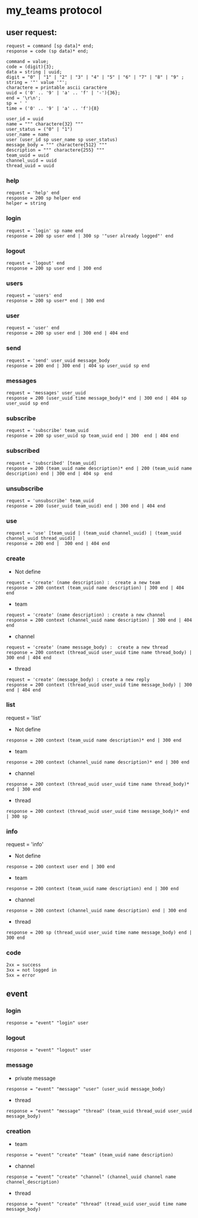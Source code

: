 # my_teams protocol
## user request:

```
request = command [sp data]* end;
response = code (sp data)* end;
```

```
command = value;
code = (digit){3};
data = string | uuid;
digit = "0" | "1" | "2" | "3" | "4" | "5" | "6" | "7" | "8" | "9" ;
string = '"' value '"';
charactere = printable ascii caractère
uuid = ('0' .. '9' | 'a' .. 'f' | '-'){36};
end = '\r\n';
sp = ' '
time = ('0' .. '9' | 'a' .. 'f'){8}

user_id = uuid
name = """ charactere{32} """
user_status = ("0" | "1")
user_name = name
user (user_id sp user_name sp user_status)
message_body = """ charactere{512} """
description = """ charactere{255} """
team_uuid = uuid
channel_uuid = uuid
thread_uuid = uuid
```

### help
```
request = 'help' end
response = 200 sp helper end
helper = string
```

### login
```
request = 'login' sp name end
response = 200 sp user end | 300 sp '"user already logged"' end
```

### logout
```
request = 'logout' end
response = 200 sp user end | 300 end
```

### users
```
request = 'users' end
response = 200 sp user* end | 300 end
```

### user
```
request = 'user' end
response = 200 sp user end | 300 end | 404 end
```

### send
```
request = 'send' user_uuid message_body
response = 200 end | 300 end | 404 sp user_uuid sp end 
```

### messages
```
request = 'messages' user_uuid
response = 200 (user_uuid time message_body)* end | 300 end | 404 sp user_uuid sp end
```

### subscribe
```
request = 'subscribe' team_uuid
response = 200 sp user_uuid sp team_uuid end | 300  end | 404 end
```

### subscribed
```
request = 'subscribed' [team_uuid]
response = 200 (team_uuid name description)* end | 200 (team_uuid name description) end | 300 end | 404 sp  end
```

### unsubscribe
```
request = 'unsubscribe' team_uuid
response = 200 (user_uuid team_uuid) end | 300 end | 404 end
```

### use 
```
request = 'use' [team_uuid | (team_uuid channel_uuid) | (team_uuid channel_uuid thread_uuid)]
response = 200 end |  300 end | 404 end
```

### create
- Not define
```
request = 'create' (name description) :  create a new team
response = 200 context (team_uuid name description) | 300 end | 404 end
```
- team 
```
request = 'create' (name description) : create a new channel
response = 200 context (channel_uuid name description) | 300 end | 404 end
```
- channel
```
request = 'create' (name message_body) :  create a new thread
response = 200 context (thread_uuid user_uuid time name thread_body) | 300 end | 404 end
```
- thread
```
request = 'create' (message_body) : create a new reply
response = 200 context (thread_uuid user_uuid time message_body) | 300 end | 404 end
```

### list
request = 'list' 
- Not define
```
response = 200 context (team_uuid name description)* end | 300 end
```
- team 
```
response = 200 context (channel_uuid name description)* end | 300 end
```
- channel
```
response = 200 context (thread_uuid user_uuid time name thread_body)* end | 300 end

```
- thread
```
response = 200 context (thread_uuid user_uuid time message_body)* end | 300 sp 
```

### info
request = 'info' 
- Not define
```
response = 200 context user end | 300 end
```
- team
```
response = 200 context (team_uuid name description) end | 300 end
```

- channel
```
response = 200 context (channel_uuid name description) end | 300 end
```

- thread
```
response = 200 sp (thread_uuid user_uuid time name message_body) end | 300 end
```

### code
```
2xx = success
3xx = not logged in
5xx = error
```

## event

### login
```
response = "event" "login" user
```
### logout
```
response = "event" "logout" user
```

### message
- private message
```
response = "event" "message" "user" (user_uuid message_body)
```
- thread 
```
response = "event" "message" "thread" (team_uuid thread_uuid user_uuid message_body)
```

### creation
- team
```
response = "event" "create" "team" (team_uuid name description)
```

- channel
```
response = "event" "create" "channel" (channel_uuid channel name channel_description)
```

- thread
```
response = "event" "create" "thread" (tread_uuid user_uuid time name message_body)
```

